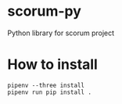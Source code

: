 scorum-py
===
Python library for scorum project 

How to install
===
```
pipenv --three install
pipenv run pip install .
